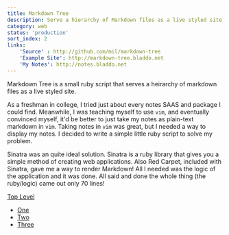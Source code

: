 ```yaml
---
title: Markdown Tree
description: Serve a hierarchy of Markdown files as a live styled site.
category: web
status: 'production'
sort_index: 2
links:
    'Source' : http://github.com/mil/markdown-tree
    'Example Site': http://markdown-tree.bladdo.net
    'My Notes': http://notes.bladdo.net
---
```

<p class='big-first'>Markdown Tree is a small ruby script that serves a heirarchy of markdown files as a live styled site.</p>

As a freshman in college, I tried just about every notes SAAS and package I could find. Meanwhile, I was teaching myself to use `vim`, and eventually convinced myself, it'd be better to just take my notes as plain-text markdown in `vim`. Taking notes in `vim` was great, but I needed a way to display my notes. I decided to write a simple little ruby script to solve my problem.

Sinatra was an quite ideal solution. Sinatra is a ruby library that gives you a simple method of creating web applications. Also Red Carpet, included with Sinatra, gave me a way to render Markdown! All I needed was the logic of the application and it was done. All said and done the whole thing (the ruby/logic) came out only 70 lines!

<div id="markdown-tree">
    <div id="path">
        <a href="#">Top Level</a>
    </div>
    <div id="menu">
        <ul>
            <li class='folder'><a href="#">One</a></li>
            <li class='page'><a href="#">Two</a></li>
            <li class='current'><a href="#">Three</a></li>
        </ul>
    </div>
</div>
